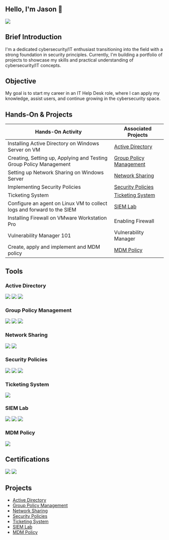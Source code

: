 ## Hello, I'm Jason 👋
<a href="https://linkedin.com/in/jason-ling-a23a522a3"><img src="https://img.shields.io/badge/-LinkedIn-0072b1?&style=for-the-badge&logo=linkedin&logoColor=white" /></a> 

## Brief Introduction

I'm a dedicated cybersecurity/IT enthusiast transitioning into the field with a strong foundation in security principles. Currently, I'm building a portfolio of projects to showcase my skills and practical understanding of cybersecurity/IT concepts.

## Objective

My goal is to start my career in an IT Help Desk role, where I can apply my knowledge, assist users, and continue growing in the cybersecurity space.

## Hands-On & Projects

| Hands-On Activity                                         | Associated Projects        |
|-----------------------------------------------------------|----------------------------|
| Installing Active Directory on Windows Server on VM                 | <a href= "https://github.com/0xShadowByte/Active-Directory/tree/main">Active Directory</a>|
| Creating, Setting up, Applying and Testing Group Policy Management  | <a href= "https://github.com/0xShadowByte/Group-Policy-Management">Group Policy Management</a>|
| Setting up Network Sharing on Windows Server                        | <a href= "https://github.com/0xShadowByte/Network-Sharing">Network Sharing</a>|
| Implementing Security Policies                                      | <a href= "https://github.com/0xShadowByte/Security-Policies">Security Policies</a> |
| Ticketing System                                                    | <a href= "https://github.com/0xShadowByte/Ticketing-System">Ticketing System</a>|
| Configure an agent on Linux VM to collect logs and forward to the SIEM | <a href= "https://github.com/0xShadowByte/SIEM-Lab">SIEM Lab</a>|
| Installing Firewall on VMware Workstation Pro                          | <a >Enabling Firewall</a> |
| Vulnerability Manager 101                                              | <a >Vulnerability Manager</a> |
| Create, apply and implement and MDM policy                             | <a href= "https://github.com/0xShadowByte/MDM-Policy">MDM Policy</a> |

## Tools

### Active Directory
<div>
    <img src="https://img.shields.io/badge/-VMware%20Workstation%20Pro-0071C6?&style=for-the-badge&logo=VMware&logoColor=white" />
    <img src="https://img.shields.io/badge/-ChatGPT-412991?&style=for-the-badge&logo=OpenAI&logoColor=white" />
    <img src="https://img.shields.io/badge/-Windows%20Server%202022-00A4EF?&style=for-the-badge&logo=Windows-Server&logoColor=white" />
</div>

### Group Policy Management
<div>
    <img src="https://img.shields.io/badge/-VMware%20Workstation%20Pro-0071C6?&style=for-the-badge&logo=VMware&logoColor=white" />
    <img src="https://img.shields.io/badge/-Windows%20Server%202022-00A4EF?&style=for-the-badge&logo=Windows-Server&logoColor=white" />
    <img src="https://img.shields.io/badge/-Windows%2010%20Enterprise-00A4EF?&style=for-the-badge&logo=Windows&logoColor=white" />
</div>

### Network Sharing
<div>
    <img src="https://img.shields.io/badge/-VMware%20Workstation%20Pro-0071C6?&style=for-the-badge&logo=VMware&logoColor=white" />
    <img src="https://img.shields.io/badge/-Windows%20Server%202022-00A4EF?&style=for-the-badge&logo=Windows-Server&logoColor=white" /> 
</div>

### Security Policies
<div>
    <img src="https://img.shields.io/badge/-VMware%20Workstation%20Pro-0071C6?&style=for-the-badge&logo=VMware&logoColor=white" />
    <img src="https://img.shields.io/badge/-Windows%20Server%202022-00A4EF?&style=for-the-badge&logo=Windows-Server&logoColor=white" /> 
    <img src="https://img.shields.io/badge/-Windows%2010%20Enterprise-00A4EF?&style=for-the-badge&logo=Windows&logoColor=white" />
</div>

### Ticketing System
<div>
    <img src="https://img.shields.io/badge/-Jira-0052CC?&style=for-the-badge&logo=Jira&logoColor=white" />
</div>

### SIEM Lab
<div>
    <img src="https://img.shields.io/badge/-VirtualBox%20VM-183A61?&style=for-the-badge&logo=VirtualBox&logoColor=white" />
    <img src="https://img.shields.io/badge/-Kali%20Linux%20on%20VirtualBox-557C94?&style=for-the-badge&logo=Kali-Linux&logoColor=white" />
    <img src="https://img.shields.io/badge/-Elastic-005571?&style=for-the-badge&logo=Elastic&logoColor=white" />  
</div>

### MDM Policy
<div>
  <img src="https://img.shields.io/badge/-Flyve%20MDM-004D66?&style=for-the-badge&logo=flyve-mdm&logoColor=white" />  
</div>

## Certifications

<div>
    <img src="https://img.shields.io/badge/-Security%2B-FF0000?&style=for-the-badge&logo=CompTIA&logoColor=white" />
    <img src="https://img.shields.io/badge/-Google%20Cybersecurity%20Certificate-4285F4?&style=for-the-badge&logo=Google&logoColor=white" />
</div>

## Projects
- <a href= "https://github.com/0xShadowByte/Active-Directory/tree/main">Active Directory</a>
- <a href= "https://github.com/0xShadowByte/Group-Policy-Management">Group Policy Management</a>
- <a href= "https://github.com/0xShadowByte/Network-Sharing">Network Sharing</a>
- <a href= "https://github.com/0xShadowByte/Security-Policies">Security Policies</a>
- <a href= "https://github.com/0xShadowByte/Ticketing-System">Ticketing System</a>
- <a href= "https://github.com/0xShadowByte/SIEM-Lab">SIEM Lab</a>
- <a href= "https://github.com/0xShadowByte/MDM-Policy">MDM Policy</a>
